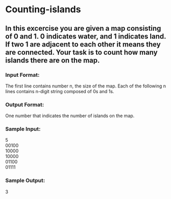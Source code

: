 # Counting-islands

## In this excercise you are given a map consisting of **0** and **1**. **0** indicates water, and **1** indicates land. If two **1** are adjacent to each other it means they are connected. Your task is to count how many islands there are on the map.

### Input Format:
The first line contains number n, the size of the map. Each of the following n lines contains n-digit string composed of 0s and 1s.

### Output Format:
One number that indicates the number of islands on the map.

### Sample Input:
5 <br />
00100 <br />
10000 <br />
10000 <br />
01100 <br />
01111 <br />

### Sample Output:
3
